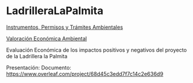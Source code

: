 # LadrilleraLaPalmita
<!-- https://nicolasgp01.github.io/LadrilleraLaPalmita/ -->

<!-- https://www.google.com/search?q=Ladrillera+la+palmita&sca_esv=7645c00029e89833&rlz=1C1ALOY_esCO996CO996&sxsrf=AE3TifMX-rQyXF9QeOY3VP6vWFKfhQKjnQ%3A1758749303368&ei=d2LUaOyZFtuTwbkPlOiC-AE&ved=0ahUKEwissefbq_KPAxXbSTABHRS0AB8Q4dUDCBA&uact=5&oq=Ladrillera+la+palmita&gs_lp=Egxnd3Mtd2l6LXNlcnAiFUxhZHJpbGxlcmEgbGEgcGFsbWl0YTIKECMYgAQYJxiKBTIIEAAYgAQYogQyCBAAGIAEGKIEMggQABiABBiiBEjHBVAaWMoEcAF4AJABAJgB2gGgAfsCqgEFMC4xLjG4AQPIAQD4AQGYAgOgAooDwgIKEAAYgAQYsAMYDcICCxAAGIAEGLADGKIEwgIHECMYsAIYJ5gDAOIDBRIBMSBAiAYBkAYEkgcFMS4xLjGgB5MIsgcFMC4xLjG4B4IDwgcFMC4yLjHIBwo&sclient=gws-wiz-serp -->

[Instrumentos, Permisos y Trámites Ambientales](https://www.anla.gov.co/01_anla/entidad/subdirecciones-y-oficinas/instrumentos-permisos-y-tramites-ambientales/valoracion-economica)

[Valoración Económica Ambiental]( https://archivo.minambiente.gov.co/index.php/valoracion-economica-ambiental "Este es el título")



Evaluación Económica de los impactos positivos y negativos del proyecto de la Ladrillera la Palmita
<!-- https://www.youtube.com/watch?v=5XhxR9Vs6zc -->
Presentación:
Documento: https://www.overleaf.com/project/68d45c3edd7f7c14c2e636d9
